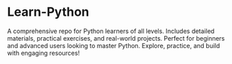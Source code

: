 # Learn-Python
A comprehensive repo for Python learners of all levels. Includes detailed materials, practical exercises, and real-world projects. Perfect for beginners and advanced users looking to master Python. Explore, practice, and build with engaging resources!
